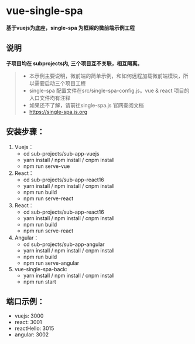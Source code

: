 # vue-single-spa 

**基于vuejs为底座，single-spa 为框架的微前端示例工程**

## 说明

**子项目均在 subprojects内, 三个项目互不关联，相互隔离。**
> * 本示例主要说明，微前端的简单示例，和如何远程加载微前端模块，所以需要启动三个项目工程
> * single-spa 配置文件在src/single-spa-config.js。vue & react 项目的入口文件均有注释
> * 如果还不了解，请前往single-spa.js 官网查阅文档
> * https://single-spa.js.org

## 安装步骤：

1. Vuejs：
    - cd sub-projects/sub-app-vuejs
    - yarn install / npm install / cnpm install
    - npm run serve-vue
2. React：
    - cd sub-projects/sub-app-react16
    - yarn install / npm install / cnpm install
    - npm run build
    - npm run serve-react
 3. React：
    - cd sub-projects/sub-app-react16
    - yarn install / npm install / cnpm install
    - npm run build
    - npm run serve-react
4. Angular：
    - cd sub-projects/sub-app-angular
    - yarn install / npm install / cnpm install
    - npm run build
    - npm run serve-angular
5. vue-single-spa-back:
    - yarn install / npm install / cnpm install
    - npm run start
    
## 端口示例：

- vuejs: 3000
- react: 3001
- reactHello: 3015
- angular: 3002
